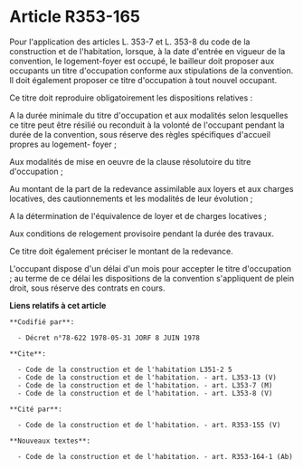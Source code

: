 # Article R353-165

Pour l'application des articles L. 353-7 et L. 353-8 du code de la construction et de l'habitation, lorsque, à la date
d'entrée en vigueur de la convention, le logement-foyer est occupé, le bailleur doit proposer aux occupants un titre
d'occupation conforme aux stipulations de la convention. Il doit également proposer ce titre d'occupation à tout nouvel
occupant.

Ce titre doit reproduire obligatoirement les dispositions relatives :

A la durée minimale du titre d'occupation et aux modalités selon lesquelles ce titre peut être résilié ou reconduit à la
volonté de l'occupant pendant la durée de la convention, sous réserve des règles spécifiques d'accueil propres au logement-
foyer ;

Aux modalités de mise en oeuvre de la clause résolutoire du titre d'occupation ;

Au montant de la part de la redevance assimilable aux loyers et aux charges locatives, des cautionnements et les modalités de
leur évolution ;

A la détermination de l'équivalence de loyer et de charges locatives ;

Aux conditions de relogement provisoire pendant la durée des travaux.

Ce titre doit également préciser le montant de la redevance.

L'occupant dispose d'un délai d'un mois pour accepter le titre d'occupation ; au terme de ce délai les dispositions de la
convention s'appliquent de plein droit, sous réserve des contrats en cours.

**Liens relatifs à cet article**

	**Codifié par**:

	  - Décret n°78-622 1978-05-31 JORF 8 JUIN 1978

	**Cite**:

	  - Code de la construction et de l'habitation L351-2 5
	  - Code de la construction et de l'habitation. - art. L353-13 (V)
	  - Code de la construction et de l'habitation. - art. L353-7 (M)
	  - Code de la construction et de l'habitation. - art. L353-8 (V)

	**Cité par**:

	  - Code de la construction et de l'habitation. - art. R353-155 (V)

	**Nouveaux textes**:

	  - Code de la construction et de l'habitation. - art. R353-164-1 (Ab)
